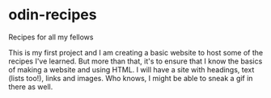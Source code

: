 # odin-recipes
Recipes for all my fellows

This is my first project and I am creating a basic website to host some of the recipes I've learned. But more than that, it's to ensure that I know the basics of making a website and using HTML. I will have a site with headings, text (lists too!), links and images. Who knows, I might be able to sneak a gif in there as well. 